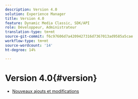 ```yaml
---
description: Version 4.0
solution: Experience Manager
title: Version 4.0
feature: Dynamic Media Classic, SDK/API
role: Développeur, Administrateur
translation-type: tm+mt
source-git-commit: f6c97606d7a4209427316d7367013ad9585a5cae
workflow-type: tm+mt
source-wordcount: '14'
ht-degree: 14%

---
```



# Version 4.0{#version}

* [Nouveaux ajouts et modifications](r-4-0-new.md)
